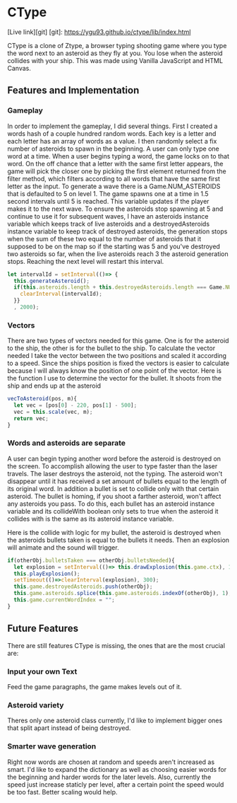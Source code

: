 # CType

[Live link][git]
[git]: https://ygu93.github.io/ctype/lib/index.html

CType is a clone of Ztype, a browser typing shooting game where you type the word next to an asteroid as they fly at you. You lose when the asteroid collides with your ship. This was made using Vanilla JavaScript and HTML Canvas.


## Features and Implementation


### Gameplay
In order to implement the gameplay, I did several things. First I created a words hash of a couple hundred random words. Each key is a letter and each letter has an array of words as a value. I then randomly select a fix number of asteroids to spawn in the beginning. A user can only type one word at a time. When a user begins typing a word, the game locks on to that word. On the off chance that a letter with the same first letter appears, the game will pick the closer one by picking the first element returned from the filter method, which filters according to all words that have the  same first letter as the input. To generate a wave there is a Game.NUM_ASTEROIDS that is defaulted to 5 on level 1. The game spawns one at a time in 1.5 second intervals until 5 is reached. This variable updates if the player makes it to the next wave. To ensure the asteroids stop spawning at 5 and continue to use it for subsequent waves, I have an asteroids instance variable which keeps track of live asteroids and a destroyedAsteroids instance variable to keep track of destroyed asteroids, the generation stops when the sum of these two equal to the number of asteroids that it supposed to be on the map so if the starting was 5 and you've destroyed two asteroids so far, when the live asteroids reach 3 the asteroid generation stops. Reaching the next level will restart this interval.

```JavaScript
let intervalId = setInterval(()=> {
  this.generateAsteroid();
  if(this.asteroids.length + this.destroyedAsteroids.length === Game.NUM_ASTEROIDS){
    clearInterval(intervalId);
  }}
  , 2000);
```



### Vectors
There are two types of vectors needed for this game. One is for the asteroid to the ship, the other is for the bullet to the ship. To calculate the vector needed I take the vector between the two positions and scaled it according to a speed. Since the ships position is fixed the vectors is easier to calculate because I will always know the position of one point of the vector.
Here is the function I use to determine the vector for the bullet. It shoots from the ship and ends up at the asteroid

```JavaScript
vecToAsteroid(pos, m){
  let vec = [pos[0] - 220, pos[1] - 500];
  vec = this.scale(vec, m);
  return vec;
}
```

### Words and asteroids are separate
A user can begin typing another word before the asteroid is destroyed on the screen. To accomplish allowing the user to type faster than the laser travels. The laser destroys the asteroid, not the typing. The asteroid won't disappear until it has received a set amount of bullets equal to the length of its original word. In addition a bullet is set to collide only with that certain asteroid. The bullet is homing, if you shoot a farther asteroid, won't affect any asteroids you pass. To do this, each bullet has an asteroid instance variable and its collideWith boolean only sets to true when the asteroid it collides with is the same as its asteroid instance variable.

Here is the collide with logic for my bullet, the asteroid is destroyed when the asteroids bullets taken is equal to the bullets it needs. Then an explosion will animate and the sound will trigger.
```JavaScript
if(otherObj.bulletsTaken === otherObj.bulletsNeeded){
  let explosion = setInterval(()=> this.drawExplosion(this.game.ctx), 10);
  this.playExplosion();
  setTimeout(()=>clearInterval(explosion), 300);
  this.game.destroyedAsteroids.push(otherObj);
  this.game.asteroids.splice(this.game.asteroids.indexOf(otherObj), 1);
  this.game.currentWordIndex = "";
}
```





## Future Features
There are still features CType is missing, the ones that are the most crucial are:

### Input your own Text
Feed the game paragraphs, the game makes levels out of it.

### Asteroid variety
Theres only one asteroid class currently, I'd like to implement bigger ones that split apart instead of being destroyed.

### Smarter wave generation
Right now words are chosen at random and speeds aren't increased as smart. I'd like to expand the dictionary as well as choosing easier words for the beginning and harder words for the later levels. Also, currently the speed just increase staticly per level, after a certain point the speed would be too fast. Better scaling would help.
